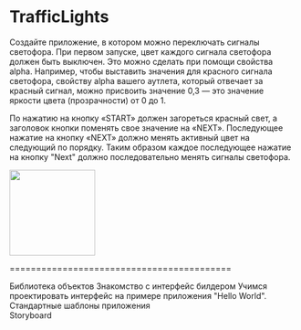 # TrafficLights

Создайте приложение, в котором можно переключать сигналы светофора. При первом запуске, цвет каждого сигнала светофора должен быть выключен. Это можно сделать при помощи свойства alpha. Например, чтобы выставить значения для красного сигнала светофора, свойству alpha вашего аутлета, который отвечает за красный сигнал, можно присвоить значение 0,3 — это значение яркости цвета (прозрачности) от 0 до 1.

По нажатию на кнопку «START» должен загореться красный свет, а заголовок кнопки поменять свое значение на «NEXT». Последующее нажатие на кнопку «NEXT» должно менять активный цвет на следующий по порядку. Таким образом каждое последующее нажатие на кнопку "Next" должно последовательно менять сигналы светофора.

<img src = "https://user-images.githubusercontent.com/101284761/167167566-416677a7-713d-4e28-89bd-58351c181d05.png" width = "150">

==========================================

 Библиотека объектов
 Знакомство с интерфейс билдером
 Учимся проектировать интерфейс на примере приложения "Hello World".   
 Стандартные шаблоны приложения  
 Storyboard
